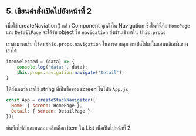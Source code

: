 
## 5. เขียนคำสั่งเปิดไปยังหน้าที่ 2

เมื่อใช้ createNaviation() แล้ว Component ทุกตัวใน Navigation ซึ่งในที่นี้คือ `HomePage` และ `DetailPage` จะได้รับ object ชื่อ `navigation` ส่งผ่านเข้ามาใน `this.props` 

เราสามารถเรียกใช้ค่า `this.props.navigation` ในการควบคุมการเปิดไปมาในแอพพลิเคชั่นของเราได้ 

```js
itemSelected = (data) => {
    console.log('data:', data);
    this.props.navigation.navigate('Detail');
}
```

ให้สังเกตว่า เราใช่ string ที่เป็นชื่อของ screen ในไฟล์ `App.js`

```js
const App = createStackNavigator({
  Home: { screen: HomePage },
  Detail: { screen: DetailPage }
});
```

บันทึกไฟล์ และทดสอบคลิกเลือก item ใน List เพ่ือเปิดไปหน้าที่ 2 